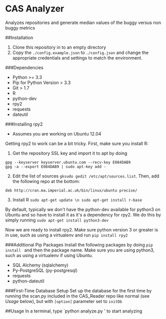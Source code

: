 CAS Analyzer
==========

Analyzes repositories and generate median values of the buggy versus non buggy metrics

##Installation
1. Clone this repository in to an empty directory
2. Copy the `./config.example.json` to `./config.json` and change the 
appropriate credentials and settings to match the environment.

###Dependencies
* Python  >= 3.3
* Pip for Python Version > 3.3
* Git > 1.7
* R
* python-dev
* rpy2
* requests
* dateutil 

###Installing rpy2
* Assumes you are working on Ubuntu 12.04

Getting rpy2 to work can be a bit tricky. First, make sure you install R:
1. Get the repository SSL key and import it to apt by doing 

  ```
  gpg --keyserver keyserver.ubuntu.com --recv-key E084DAB9 
  gpg -a --export E084DAB9 | sudo apt-key add -
  ```
     
2. Edit the list of sources `gksudo gedit /etc/apt/sources.list`. 
   Then, add the following repo at the bottom:

  `
  deb http://cran.ma.imperial.ac.uk/bin/linux/ubuntu precise/
  `

3. Install R `sudo apt-get update \n sudo apt-get install r-base`

By default, typically we don't have the python-dev available for python3 on Ubuntu and so have to
install it as it's a dependency for rpy2. We do this by simply running `sudo apt-get install python3-dev`
  
Now we are ready to install rpy2. Make sure python version 3 or greater is in use, such as using
a virtualenv and run `pip install rpy2`

###Additional Pip Packages
Install the following packages by doing `pip install `  and then the package 
name. Make sure you are using python3, such as using a virtualenv if using Ubuntu.

* SQL Alchemy (sqlalchemy)
* Py-PostgreSQL (py-postgresql)
* requests
* python-dateutil

###First-Time Database Setup
Set up the database for the first time by running the scan.py included in the CAS_Reader
repo like normal (see *Usage* below), but with
`[option]` parameter set to `initDb`

##Usage
In a terminal, type `python analyze.py ' to start analyzing

